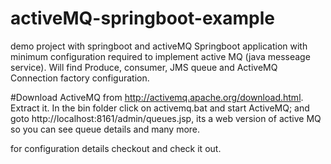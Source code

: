 # activeMQ-springboot-example
demo project with springboot and activeMQ
Springboot application with minimum configuration required to implement active MQ (java messeage service).
Will find Produce, consumer, JMS queue and ActiveMQ Connection factory configuration.

#Download ActiveMQ from http://activemq.apache.org/download.html. Extract it. In the bin folder click on activemq.bat and start ActiveMQ;
and goto http://localhost:8161/admin/queues.jsp, its a web version of active MQ so you can see queue details and many more.

for configuration details checkout and check it out.

